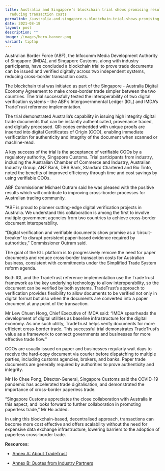 ```yaml
---
title: Australia and Singapore’s blockchain trial shows promising results for
  reducing transaction costs
permalink: /australia-and-singapore-s-blockchain-trial-shows-promising-results-for-reducing-transaction-costs/
date: 2021-08-18
layout: post
description: ""
image: /images/hero-banner.png
variant: tiptap
---
```

<p>Australian Border Force (ABF), the Infocomm Media Development Authority
of Singapore (IMDA), and Singapore Customs, along with industry participants,
have concluded a blockchain trial to prove trade documents can be issued
and verified digitally across two independent systems, reducing cross-border
transaction costs.</p>
<p>The blockchain trial was initiated as part of the Singapore - Australia
Digital Economy Agreement to make cross-border trade simpler between the
two countries. The trial successfully tested the interoperability of two
digital verification systems – the ABF’s Intergovernmental Ledger (IGL)
and IMDA’s TradeTrust reference implementation.</p>
<p>The trial demonstrated Australia’s capability in issuing high integrity
digital trade documents that can be instantly authenticated, provenance
traced, and digitally processed. QR-codes embedded with unique proofs are
inserted into digital Certificates of Origin (COO), enabling immediate
verification for authenticity and integrity of the document when scanned
or machine-read.</p>
<p>A key success of the trial is the acceptance of verifiable COOs by a regulatory
authority, Singapore Customs. Trial participants from industry, including
the Australian Chamber of Commerce and Industry, Australian Industry Group,
ANZ Bank, DBS Bank, Standard Chartered and Rio Tinto, noted the benefits
of improved efficiency through time and cost savings by using verifiable
COOs.</p>
<p>ABF Commissioner Michael Outram said he was pleased with the positive
results which will contribute to improving cross-border processes for Australian
trading community.</p>
<p>“ABF is proud to pioneer cutting-edge digital verification projects in
Australia. We understand this collaboration is among the first to involve
multiple government agencies from two countries to achieve cross-border
document interoperability.</p>
<p>“Digital verification and verifiable documents show promise as a ‘circuit-breaker’
to disrupt persistent paper-based evidence required by authorities,” Commissioner
Outram said.</p>
<p>The goal of the IGL platform is to progressively remove the need for paper
documents and reduce cross-border transaction costs for Australian business,
consistent with commitments under the Simplified Trade System reform agenda.</p>
<p>Both IGL and the TradeTrust reference implementation use the TradeTrust
framework as the key underlying technology to allow interoperability, so
the document can be verified by both systems. TradeTrust’s approach to
verification provides flexibility to allow documents to be verified not
only in digital format but also when the documents are converted into a
paper document at any point of the transaction.</p>
<p>Mr Lew Chuen Hong, Chief Executive of IMDA said: “IMDA spearheads the
development of digital utilities as baseline infrastructure for the digital
economy. As one such utility, TradeTrust helps verify documents for more
efficient cross-border trade. This successful trial demonstrates TradeTrust’s
value as a framework to connect governments and businesses for more effective
trade flow."</p>
<p>COOs are usually issued on paper and businesses regularly wait days to
receive the hard-copy document via courier before dispatching to multiple
parties, including customs agencies, brokers, and banks. Paper trade documents
are generally required by authorities to prove authenticity and integrity.</p>
<p>Mr Ho Chee Pong, Director-General, Singapore Customs said the COVID-19
pandemic has accelerated trade digitalisation, and demonstrated the importance
of cross-border paperless trade.</p>
<p>“Singapore Customs appreciates the close collaboration with Australia
in this aspect, and looks forward to further collaboration in promoting
paperless trade,” Mr Ho added.</p>
<p>In using this blockchain-based, decentralised approach, transactions can
become more cost effective and offers scalability without the need for
expensive data exchange infrastructure, lowering barriers to the adoption
of paperless cross-border trade.</p>
<p><strong>Resources:</strong>
</p>
<ul data-tight="true" class="tight">
<li>
<p><a href="https://www.imda.gov.sg/-/media/imda/files/news-and-events/media-room/media-releases/2021/08/tradetrust-factsheet.pdf" class="link__pdf" rel="noopener noreferrer nofollow" target="_blank"><u>Annex A: About TradeTrust</u></a>
</p>
</li>
<li>
<p><a href="https://www.imda.gov.sg/-/media/imda/files/news-and-events/media-room/media-releases/2021/08/annex-b_quotes.pdf" class="link__pdf" rel="noopener noreferrer nofollow" target="_blank"><u>Annex B: Quotes from Industry Partners</u></a>
</p>
</li>
</ul>
<p></p>
<p></p>